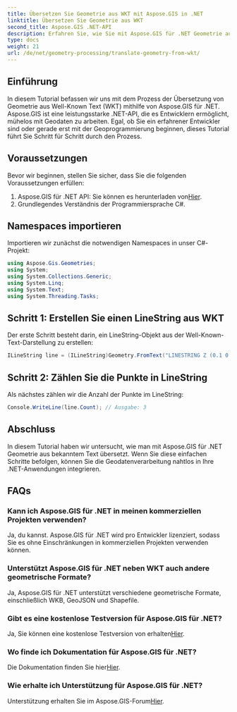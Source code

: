 ```yaml
---
title: Übersetzen Sie Geometrie aus WKT mit Aspose.GIS in .NET
linktitle: Übersetzen Sie Geometrie aus WKT
second_title: Aspose.GIS .NET-API
description: Erfahren Sie, wie Sie mit Aspose.GIS für .NET Geometrie aus bekanntem Text übersetzen. Eine Schritt-für-Schritt-Anleitung für eine nahtlose Integration.
type: docs
weight: 21
url: /de/net/geometry-processing/translate-geometry-from-wkt/
---
```

## Einführung
In diesem Tutorial befassen wir uns mit dem Prozess der Übersetzung von Geometrie aus Well-Known Text (WKT) mithilfe von Aspose.GIS für .NET. Aspose.GIS ist eine leistungsstarke .NET-API, die es Entwicklern ermöglicht, mühelos mit Geodaten zu arbeiten. Egal, ob Sie ein erfahrener Entwickler sind oder gerade erst mit der Geoprogrammierung beginnen, dieses Tutorial führt Sie Schritt für Schritt durch den Prozess.
## Voraussetzungen
Bevor wir beginnen, stellen Sie sicher, dass Sie die folgenden Voraussetzungen erfüllen:
1.  Aspose.GIS für .NET API: Sie können es herunterladen von[Hier](https://releases.aspose.com/gis/net/).
2. Grundlegendes Verständnis der Programmiersprache C#.

## Namespaces importieren
Importieren wir zunächst die notwendigen Namespaces in unser C#-Projekt:
```csharp
using Aspose.Gis.Geometries;
using System;
using System.Collections.Generic;
using System.Linq;
using System.Text;
using System.Threading.Tasks;
```
## Schritt 1: Erstellen Sie einen LineString aus WKT
Der erste Schritt besteht darin, ein LineString-Objekt aus der Well-Known-Text-Darstellung zu erstellen:
```csharp
ILineString line = (ILineString)Geometry.FromText("LINESTRING Z (0.1 0.2 0.3, 1 2 1, 12 23 2)");
```
## Schritt 2: Zählen Sie die Punkte in LineString
Als nächstes zählen wir die Anzahl der Punkte im LineString:
```csharp
Console.WriteLine(line.Count); // Ausgabe: 3
```

## Abschluss
In diesem Tutorial haben wir untersucht, wie man mit Aspose.GIS für .NET Geometrie aus bekanntem Text übersetzt. Wenn Sie diese einfachen Schritte befolgen, können Sie die Geodatenverarbeitung nahtlos in Ihre .NET-Anwendungen integrieren.
## FAQs
### Kann ich Aspose.GIS für .NET in meinen kommerziellen Projekten verwenden?
Ja, du kannst. Aspose.GIS für .NET wird pro Entwickler lizenziert, sodass Sie es ohne Einschränkungen in kommerziellen Projekten verwenden können.
### Unterstützt Aspose.GIS für .NET neben WKT auch andere geometrische Formate?
Ja, Aspose.GIS für .NET unterstützt verschiedene geometrische Formate, einschließlich WKB, GeoJSON und Shapefile.
### Gibt es eine kostenlose Testversion für Aspose.GIS für .NET?
Ja, Sie können eine kostenlose Testversion von erhalten[Hier](https://releases.aspose.com/).
### Wo finde ich Dokumentation für Aspose.GIS für .NET?
 Die Dokumentation finden Sie hier[Hier](https://reference.aspose.com/gis/net/).
### Wie erhalte ich Unterstützung für Aspose.GIS für .NET?
 Unterstützung erhalten Sie im Aspose.GIS-Forum[Hier](https://forum.aspose.com/c/gis/33).